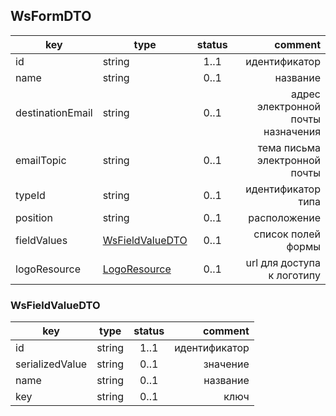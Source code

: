 ## WsFormDTO

key | type | status | comment
--- | ---- | :----: | ---:
id | string | 1..1 | идентификатор
name | string | 0..1 | название
destinationEmail | string | 0..1 | адрес электронной почты назначения
emailTopic | string | 0..1 | тема письма электронной почты
typeId | string | 0..1 | идентификатор типа
position | string | 0..1 | расположение
fieldValues | [WsFieldValueDTO](#wsfieldvaluedto) | 0..1 | список полей формы
logoResource | [LogoResource](#logoresource) | 0..1 | url для доступа к логотипу

### WsFieldValueDTO

key | type | status | comment
--- | ---- | :----: | ---:
id | string | 1..1 | идентификатор
serializedValue | string | 0..1 | значение
name | string | 0..1 | название
key | string | 0..1 | ключ
